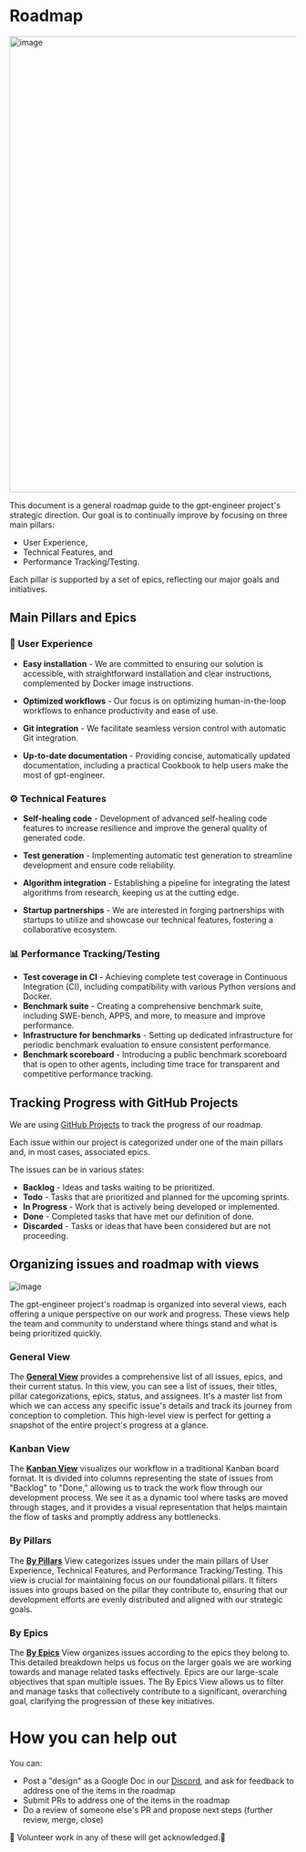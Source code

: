 # Roadmap

<img width="800" alt="image" src="https://github.com/gpt-engineer-org/gpt-engineer/assets/48092564/06bce891-00ef-4052-bbbd-77af8b843fff">


This document is a general roadmap guide to the gpt-engineer project's strategic direction. 
Our goal is to continually improve by focusing on three main pillars: 
- User Experience, 
- Technical Features, and 
- Performance Tracking/Testing. 

Each pillar is supported by a set of epics, reflecting our major goals and initiatives.

## Main Pillars and Epics
### 👥 User Experience

- **Easy installation** - We are committed to ensuring our solution is accessible, with straightforward installation and clear instructions, complemented by Docker image instructions.

- **Optimized workflows** - Our focus is on optimizing human-in-the-loop workflows to enhance productivity and ease of use.

- **Git integration** - We facilitate seamless version control with automatic Git integration.

- **Up-to-date documentation** - Providing concise, automatically updated documentation, including a practical Cookbook to help users make the most of gpt-engineer.


### ⚙️ Technical Features
- **Self-healing code** - Development of advanced self-healing code features to increase resilience and improve the general quality of generated code.

- **Test generation** - Implementing automatic test generation to streamline development and ensure code reliability.

- **Algorithm integration** - Establishing a pipeline for integrating the latest algorithms from research, keeping us at the cutting edge.

- **Startup partnerships** - We are interested in forging partnerships with startups to utilize and showcase our technical features, fostering a collaborative ecosystem.


### 📊 Performance Tracking/Testing
- **Test coverage in CI** - Achieving complete test coverage in Continuous Integration (CI), including compatibility with various Python versions and Docker.
- **Benchmark suite** - Creating a comprehensive benchmark suite, including SWE-bench, APPS, and more, to measure and improve performance.
- **Infrastructure for benchmarks** - Setting up dedicated infrastructure for periodic benchmark evaluation to ensure consistent performance.
- **Benchmark scoreboard** - Introducing a public benchmark scoreboard that is open to other agents, including time trace for transparent and competitive performance tracking.


## Tracking Progress with GitHub Projects

We are using [GitHub Projects](https://github.com/orgs/gpt-engineer-org/projects/3) to track the progress of our roadmap.

Each issue within our project is categorized under one of the main pillars and, in most cases, associated epics.

The issues can be in various states:

- **Backlog** - Ideas and tasks waiting to be prioritized.
- **Todo** - Tasks that are prioritized and planned for the upcoming sprints.
- **In Progress** - Work that is actively being developed or implemented.
- **Done** - Completed tasks that have met our definition of done.
- **Discarded** - Tasks or ideas that have been considered but are not proceeding.



## Organizing issues and roadmap with views


![image](https://github.com/gpt-engineer-org/gpt-engineer/assets/48092564/4be1946b-3eee-4977-9c9e-095caabeb9f1)


The gpt-engineer project's roadmap is organized into several views, each offering a unique perspective on our work and progress. These views help the team and community to understand where things stand and what is being prioritized quickly.

### General View

The **[General View](https://github.com/orgs/gpt-engineer-org/projects/3/views/1)** provides a comprehensive list of all issues, epics, and their current status. In this view, you can see a list of issues, their titles, pillar categorizations, epics, status, and assignees. It's a master list from which we can access any specific issue's details and track its journey from conception to completion. This high-level view is perfect for getting a snapshot of the entire project's progress at a glance.

### Kanban View

The **[Kanban View](https://github.com/orgs/gpt-engineer-org/projects/3/views/2)** visualizes our workflow in a traditional Kanban board format. It is divided into columns representing the state of issues from "Backlog" to "Done," allowing us to track the work flow through our development process. We see it as a dynamic tool where tasks are moved through stages, and it provides a visual representation that helps maintain the flow of tasks and promptly address any bottlenecks.

### By Pillars

The **[By Pillars](https://github.com/orgs/gpt-engineer-org/projects/3/views/3)** View categorizes issues under the main pillars of User Experience, Technical Features, and Performance Tracking/Testing. This view is crucial for maintaining focus on our foundational pillars. It filters issues into groups based on the pillar they contribute to, ensuring that our development efforts are evenly distributed and aligned with our strategic goals.

### By Epics

The **[By Epics](https://github.com/orgs/gpt-engineer-org/projects/3/views/4)** View organizes issues according to the epics they belong to. This detailed breakdown helps us focus on the larger goals we are working towards and manage related tasks effectively. Epics are our large-scale objectives that span multiple issues. The By Epics View allows us to filter and manage tasks that collectively contribute to a significant, overarching goal, clarifying the progression of these key initiatives.


# How you can help out

You can:

- Post a "design" as a Google Doc in our [Discord](https://discord.com/channels/1119885301872070706/1120698764445880350), and ask for feedback to address one of the items in the roadmap
- Submit PRs to address one of the items in the roadmap
- Do a review of someone else's PR and propose next steps (further review, merge, close)

🙌 Volunteer work in any of these will get acknowledged.🙌
